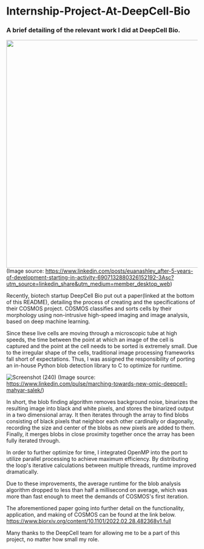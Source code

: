 # Internship-Project-At-DeepCell-Bio
### A brief detailing of the relevant work I did at DeepCell Bio.

<a href="url"><img src="https://media-exp1.licdn.com/dms/image/C5622AQHCoo6f6pEbiQ/feedshare-shrink_2048_1536/0/1646788805617?e=1651104000&v=beta&t=nWuWp3gsjSsoi1wMX10p5sdSbjlh1sEI4Z-J_0juoiM" height="600"></a>
(Image source: https://www.linkedin.com/posts/euanashley_after-5-years-of-development-starting-in-activity-6907132880326152192-3Asc?utm_source=linkedin_share&utm_medium=member_desktop_web) 
 
Recently, biotech startup DeepCell Bio put out a paper(linked at the bottom of this README), detailing the process of creating and the specifications of their COSMOS project. COSMOS classifies and sorts cells by their morphology using non-intrusive high-speed imaging and image analysis, based on deep machine learning.  

Since these live cells are moving through a microscopic tube at high speeds, the time between the point at which an image of the cell is captured and the point at the cell needs to be sorted is extremely small. Due to the irregular shape of the cells, traditional image processing frameworks fall short of expectations.  Thus, I was assigned the responsibility of porting an in-house Python blob detection library to C to optimize for runtime. 

![Screenshot (240)](https://user-images.githubusercontent.com/41028399/160461659-c9020860-6e64-43a7-a059-309e5e20dd8a.png)
(Image source: https://www.linkedin.com/pulse/marching-towards-new-omic-deepcell-mahyar-salek/)

In short, the blob finding algorithm removes background noise, binarizes the resulting image into black and white pixels, and stores the binarized output in a two dimensional array. It then iterates through the array to find blobs consisting of black pixels that neighbor each other cardinally or diagonally, recording the size and center of the blobs as new pixels are added to them. Finally, it merges blobs in close proximity together once the array has been fully iterated through.

In order to further optimize for time, I integrated OpenMP into the port to utilize parallel processing to achieve maximum efficiency. By distributing the loop's iterative calculations between multiple threads, runtime improved dramatically. 

Due to these improvements, the average runtime for the blob analysis algorithm dropped to less than half a millisecond on average, which was more than fast enough to meet the demands of COSMOS's first iteration.

The aforementioned paper going into further detail on the functionality, application, and making of COSMOS can be found at the link below.
https://www.biorxiv.org/content/10.1101/2022.02.28.482368v1.full 

Many thanks to the DeepCell team for allowing me to be a part of this project, no matter how small my role.
